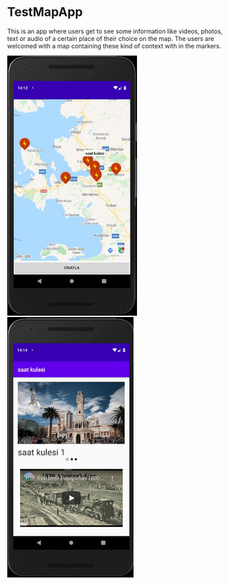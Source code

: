 # TestMapApp

This is an app where users get to see some information like videos, photos, text or audio of a certain place of their choice
on the map. The users are welcomed with a map containing these kind of context with in the markers.

<img src="images/Map.JPG" width=300> <img src="images/Details.JPG" width=292>


